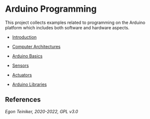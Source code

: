 # Arduino Programming

This project collects examples related to programming on the Arduino platform which
includes both software and hardware aspects.

* [Introduction](introduction/)

* [Computer Architectures](computer-architecture/)

* [Arduino Basics](basics/)

* [Sensors](sensors/)
  
* [Actuators](actuators/)
 
* [Arduino Libraries](libraries)

## References


*Egon Teiniker, 2020-2022, GPL v3.0* 
